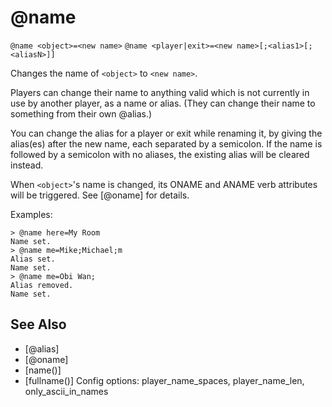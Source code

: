 # @name
`@name <object>=<new name>`
`@name <player|exit>=<new name>[;<alias1>[;<aliasN>]]`

Changes the name of `<object>` to `<new name>`.

Players can change their name to anything valid which is not currently in use by another player, as a name or alias. (They can change their name to something from their own @alias.)

You can change the alias for a player or exit while renaming it, by giving the alias(es) after the new name, each separated by a semicolon. If the name is followed by a semicolon with no aliases, the existing alias will be cleared instead.

When `<object>`'s name is changed, its ONAME and ANAME verb attributes will be triggered. See [@oname] for details.

Examples:
```
> @name here=My Room
Name set.
> @name me=Mike;Michael;m
Alias set.
Name set.
> @name me=Obi Wan;
Alias removed.
Name set.
```


## See Also
- [@alias]
- [@oname]
- [name()]
- [fullname()]
Config options: player_name_spaces, player_name_len, only_ascii_in_names

